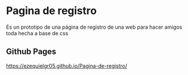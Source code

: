 # Pagina de registro
Es un prototipo de una página de registro de una web para hacer amigos toda hecha a base de css
## Github Pages
https://ezequielgr05.github.io/Pagina-de-registro/

